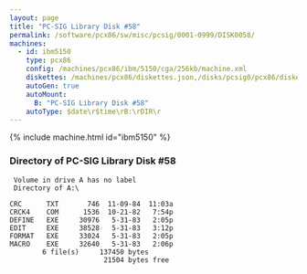 ```yaml
---
layout: page
title: "PC-SIG Library Disk #58"
permalink: /software/pcx86/sw/misc/pcsig/0001-0999/DISK0058/
machines:
  - id: ibm5150
    type: pcx86
    config: /machines/pcx86/ibm/5150/cga/256kb/machine.xml
    diskettes: /machines/pcx86/diskettes.json,/disks/pcsig0/pcx86/diskettes.json
    autoGen: true
    autoMount:
      B: "PC-SIG Library Disk #58"
    autoType: $date\r$time\rB:\rDIR\r
---
```


{% include machine.html id="ibm5150" %}

### Directory of PC-SIG Library Disk #58

     Volume in drive A has no label
     Directory of A:\

    CRC      TXT       746  11-09-84  11:03a
    CRCK4    COM      1536  10-21-82   7:54p
    DEFINE   EXE     30976   5-31-83   2:05p
    EDIT     EXE     38528   5-31-83   3:12p
    FORMAT   EXE     33024   5-31-83   2:05p
    MACRO    EXE     32640   5-31-83   2:06p
            6 file(s)     137450 bytes
                           21504 bytes free

